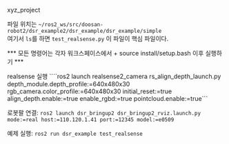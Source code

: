 xyz_project

파일 위치는
`~/ros2_ws/src/doosan-robot2/dsr_example2/dsr_example/dsr_example/simple`  
여기서 `ls`를 하면 `test_realsense.py` 이 파일이 핵심 파일이다.

*** 모든 명령어는 각자 워크스페이스에서 + source install/setup.bash 이후 실행하기 ***



realsense 실행
````ros2 launch realsense2_camera rs_align_depth_launch.py depth_module.depth_profile:=640x480x30 rgb_camera.color_profile:=640x480x30 initial_reset:=true align_depth.enable:=true enable_rgbd:=true pointcloud.enable:=true```

로봇팔 연결:
``ros2 launch dsr_bringup2 dsr_bringup2_rviz.launch.py mode:=real host:=110.120.1.41 port:=12345 model:=e0509``

예제 실행:
``ros2 run dsr_example test_realsense ``
